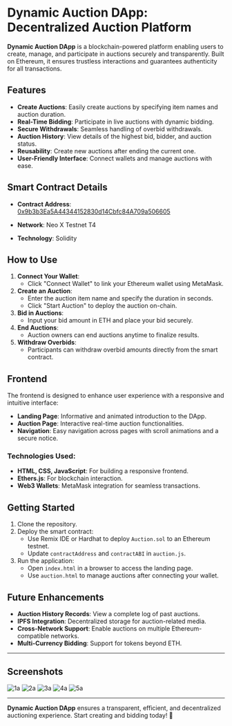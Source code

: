 # Dynamic Auction DApp: Decentralized Auction Platform

**Dynamic Auction DApp** is a blockchain-powered platform enabling users to create, manage, and participate in auctions securely and transparently. Built on Ethereum, it ensures trustless interactions and guarantees authenticity for all transactions.

## Features
- **Create Auctions**: Easily create auctions by specifying item names and auction duration.
- **Real-Time Bidding**: Participate in live auctions with dynamic bidding.
- **Secure Withdrawals**: Seamless handling of overbid withdrawals.
- **Auction History**: View details of the highest bid, bidder, and auction status.
- **Reusability**: Create new auctions after ending the current one.
- **User-Friendly Interface**: Connect wallets and manage auctions with ease.

## Smart Contract Details
- **Contract Address**: [0x9b3b3Ea5A44344152830d14Cbfc84A709a506605](https://xt4scan.ngd.network/address/0x9b3b3Ea5A44344152830d14Cbfc84A709a506605) 

- **Network**: Neo X Testnet T4  
- **Technology**: Solidity  

## How to Use
1. **Connect Your Wallet**:
   - Click "Connect Wallet" to link your Ethereum wallet using MetaMask.
2. **Create an Auction**:
   - Enter the auction item name and specify the duration in seconds.
   - Click "Start Auction" to deploy the auction on-chain.
3. **Bid in Auctions**:
   - Input your bid amount in ETH and place your bid securely.
4. **End Auctions**:
   - Auction owners can end auctions anytime to finalize results.
5. **Withdraw Overbids**:
   - Participants can withdraw overbid amounts directly from the smart contract.

## Frontend
The frontend is designed to enhance user experience with a responsive and intuitive interface:
- **Landing Page**: Informative and animated introduction to the DApp.
- **Auction Page**: Interactive real-time auction functionalities.
- **Navigation**: Easy navigation across pages with scroll animations and a secure notice.

### Technologies Used:
- **HTML, CSS, JavaScript**: For building a responsive frontend.
- **Ethers.js**: For blockchain interaction.
- **Web3 Wallets**: MetaMask integration for seamless transactions.

## Getting Started
1. Clone the repository.
2. Deploy the smart contract:
   - Use Remix IDE or Hardhat to deploy `Auction.sol` to an Ethereum testnet.
   - Update `contractAddress` and `contractABI` in `auction.js`.
3. Run the application:
   - Open `index.html` in a browser to access the landing page.
   - Use `auction.html` to manage auctions after connecting your wallet.

## Future Enhancements
- **Auction History Records**: View a complete log of past auctions.
- **IPFS Integration**: Decentralized storage for auction-related media.
- **Cross-Network Support**: Enable auctions on multiple Ethereum-compatible networks.
- **Multi-Currency Bidding**: Support for tokens beyond ETH.

---

## Screenshots
![1a](https://github.com/user-attachments/assets/9ab544d5-15d2-4ee6-937c-d3e37d2601b5)
![2a](https://github.com/user-attachments/assets/537a4bb7-191e-4345-8155-2858e8595438)
![3a](https://github.com/user-attachments/assets/63eed783-0f10-48f1-931d-47c29817d336)
![4a](https://github.com/user-attachments/assets/8273cc93-0b34-4af1-a9e1-ac426b80f626)
![5a](https://github.com/user-attachments/assets/f92c48e2-8882-450e-ac06-49d78b065644)


---

**Dynamic Auction DApp** ensures a transparent, efficient, and decentralized auctioning experience. Start creating and bidding today! 🚀

